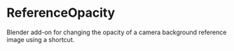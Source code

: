 # ReferenceOpacity
Blender add-on for changing the opacity of a camera background reference image using a shortcut.
